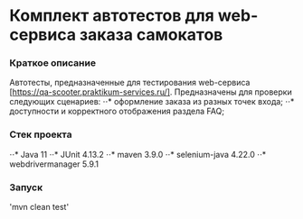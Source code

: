 # Комплект автотестов для web-сервиса заказа самокатов
### Краткое описание
Автотесты, предназначенные для тестирования web-сервиса [https://qa-scooter.praktikum-services.ru/]. 
Предназначены для проверки следующих сценариев: 
⋅⋅* оформление заказа из разных точек входа;
⋅⋅* доступности и корректного отображения раздела FAQ;


### Стек проекта
⋅⋅* Java 11 
⋅⋅* JUnit 4.13.2
⋅⋅* maven 3.9.0
⋅⋅* selenium-java 4.22.0
⋅⋅* webdrivermanager 5.9.1

### Запуск

'mvn clean test'